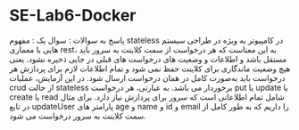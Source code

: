 # SE-Lab6-Docker
پاسخ به سوالات : 
سوال یک : مفهوم stateless در کامپیوتر به ویژه در طراحی سیستم هایی با معماری rest، به این معناست که هر درخواست از سمت کلاینت به سرور باید مستقل باشد و اطلاعات و وضعیت های درخواست های قبلی در جایی ذخیره نشود. یعنی هیچ وضعیت ماندگاری برای کلاینت حفظ نمی شود و تمام اطلاعات لازم برای پردازش هر درخواست باید به‌صورت کامل در همان درخواست ارسال شود. در این آزمایش، عملیات crud از حالت stateless برخوردار می باشد. به عبارتی، هر درخواست put یا update یا create یا read شامل تمام اطلاعاتی است که سرور برای پردازش نیاز دارد. برای مثال در تابع updateUser پارامتر های age و name و id و email را داریم که به طور کامل از سمت کلاینت به سرور درخواست می شود.
